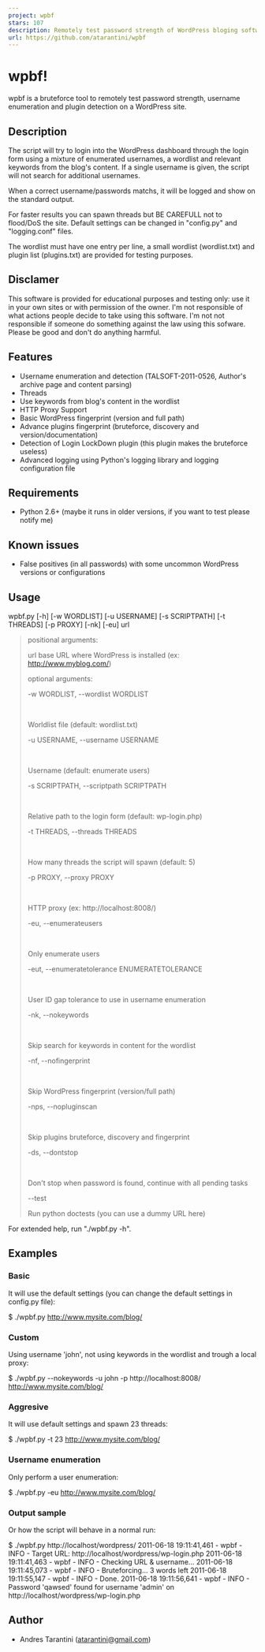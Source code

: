 ```yaml
---
project: wpbf
stars: 107
description: Remotely test password strength of WordPress bloging software
url: https://github.com/atarantini/wpbf
---
```


wpbf!
=====

wpbf is a bruteforce tool to remotely test password strength, username enumeration and plugin detection on a WordPress site.

Description
-----------

The script will try to login into the WordPress dashboard through the login form using a mixture of enumerated usernames, a wordlist and relevant keywords from the blog's content. If a single username is given, the script will not search for additional usernames.

When a correct username/passwords matchs, it will be logged and show on the standard output.

For faster results you can spawn threads but BE CAREFULL not to flood/DoS the site. Default settings can be changed in "config.py" and "logging.conf" files.

The wordlist must have one entry per line, a small wordlist (wordlist.txt) and plugin list (plugins.txt) are provided for testing purposes.

Disclamer
---------

This software is provided for educational purposes and testing only: use it in your own sites or with permission of the owner. I'm not responsible of what actions people decide to take using this software. I'm not not responsible if someone do something against the law using this sofware. Please be good and don't do anything harmful.

Features
--------

-   Username enumeration and detection (TALSOFT-2011-0526, Author's archive page and content parsing)
-   Threads
-   Use keywords from blog's content in the wordlist
-   HTTP Proxy Support
-   Basic WordPress fingerprint (version and full path)
-   Advance plugins fingerprint (bruteforce, discovery and version/documentation)
-   Detection of Login LockDown plugin (this plugin makes the bruteforce useless)
-   Advanced logging using Python's logging library and logging configuration file

Requirements
------------

-   Python 2.6+ (maybe it runs in older versions, if you want to test please notify me)

Known issues
------------

-   False positives (in all passwords) with some uncommon WordPress versions or configurations

Usage
-----

wpbf.py \[-h\] \[-w WORDLIST\] \[-u USERNAME\] \[-s SCRIPTPATH\] \[-t THREADS\] \[-p PROXY\] \[-nk\] \[-eu\] url

> positional arguments:
> 
> url base URL where WordPress is installed (ex: http://www.myblog.com/)
> 
> optional arguments:
> 
> \-w WORDLIST, \--wordlist WORDLIST
> 
>  
> 
> Worldlist file (default: wordlist.txt)
> 
> \-u USERNAME, \--username USERNAME
> 
>  
> 
> Username (default: enumerate users)
> 
> \-s SCRIPTPATH, \--scriptpath SCRIPTPATH
> 
>  
> 
> Relative path to the login form (default: wp-login.php)
> 
> \-t THREADS, \--threads THREADS
> 
>  
> 
> How many threads the script will spawn (default: 5)
> 
> \-p PROXY, \--proxy PROXY
> 
>  
> 
> HTTP proxy (ex: http://localhost:8008/)
> 
> \-eu, \--enumerateusers
> 
>  
> 
> Only enumerate users
> 
> \-eut, \--enumeratetolerance ENUMERATETOLERANCE
> 
>  
> 
> User ID gap tolerance to use in username enumeration
> 
> \-nk, \--nokeywords
> 
>  
> 
> Skip search for keywords in content for the wordlist
> 
> \-nf, \--nofingerprint
> 
>  
> 
> Skip WordPress fingerprint (version/full path)
> 
> \-nps, \--nopluginscan
> 
>  
> 
> Skip plugins bruteforce, discovery and fingerprint
> 
> \-ds, \--dontstop
> 
>  
> 
> Don't stop when password is found, continue with all pending tasks
> 
> \--test
> 
> Run python doctests (you can use a dummy URL here)

For extended help, run "./wpbf.py -h".

Examples
--------

### Basic

It will use the default settings (you can change the default settings in config.py file):

$ ./wpbf.py http://www.mysite.com/blog/

### Custom

Using username 'john', not using keywords in the wordlist and trough a local proxy:

$ ./wpbf.py --nokeywords -u john -p http://localhost:8008/ http://www.mysite.com/blog/

### Aggresive

It will use default settings and spawn 23 threads:

$ ./wpbf.py -t 23 http://www.mysite.com/blog/

### Username enumeration

Only perform a user enumeration:

$ ./wpbf.py -eu http://www.mysite.com/blog/

### Output sample

Or how the script will behave in a normal run:

$ ./wpbf.py http://localhost/wordpress/
2011-06-18 19:11:41,461 - wpbf - INFO - Target URL: http://localhost/wordpress/wp-login.php
2011-06-18 19:11:41,463 - wpbf - INFO - Checking URL & username...
2011-06-18 19:11:45,073 - wpbf - INFO - Bruteforcing...
3 words left
2011-06-18 19:11:55,147 - wpbf - INFO - Done.
2011-06-18 19:11:56,641 - wpbf - INFO - Password 'qawsed' found for username 'admin' on http://localhost/wordpress/wp-login.php

Author
------

-   Andres Tarantini (atarantini@gmail.com)
